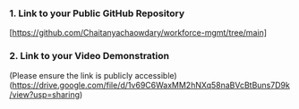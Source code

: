 ### 1. Link to your Public GitHub Repository  
[https://github.com/Chaitanyachaowdary/workforce-mgmt/tree/main]

### 2. Link to your Video Demonstration  
(Please ensure the link is publicly accessible)  
(https://drive.google.com/file/d/1v69C6WaxMM2hNXq58naBVcBtBuns7D9k/view?usp=sharing)

